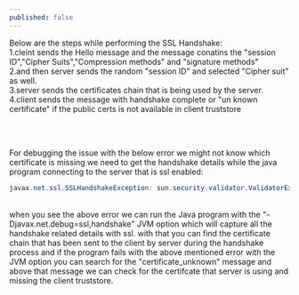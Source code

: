 ```yaml
---
published: false
---
```

Below are the steps while performing the SSL Handshake:<br/>
1.cleint sends the Hello message and the message conatins the "session ID","Cipher Suits","Compression methods" and "signature methods"<br/>
2.and then server sends the random "session ID" and selected "Cipher suit" as well.<br/>
3.server sends the certificates chain that is being used by the server.<br/>
4.client sends the message with handshake complete or "un known certificate" if the public certs is not available in client truststore


<br/><br/>

For debugging the issue with the below error we might not know which certificate is missing we need to get the handshake details while the java program connecting to the server that is ssl enabled:<br/>
```java
javax.net.ssl.SSLHandshakeException: sun.security.validator.ValidatorException: PKIX path building failed: sun.security.provider.certpath.SunCertPathBuilderException: unable to find valid certification path to requested target
```
<br/>
when you see the above error we can run the Java program with the "-Djavax.net.debug=ssl,handshake" JVM option which will capture all the handshake related details with ssl. with that you can find the certificate chain that has been sent to the client by server during the handshake process and if the program fails with the above mentioned error with the JVM option you can search for the "certificate_unknown" message and above that message we can check for the certifcate that server is using and missing the client truststore.